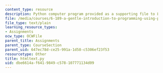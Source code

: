 ```yaml
---
content_type: resource
description: Python computer program provided as a supporting file to Lab 9.
file: /media/courses/6-189-a-gentle-introduction-to-programming-using-python-january-iap-2008/dbe6614af6419849c578107771134d09_htmltext.py
file_type: text/plain
learning_resource_types:
- Assignments
ocw_type: OCWFile
parent_title: Assignments
parent_type: CourseSection
parent_uid: 647ec78d-ce25-991a-1d58-c5306ef23f53
resourcetype: Other
title: htmltext.py
uid: dbe6614a-f641-9849-c578-107771134d09
---
```

